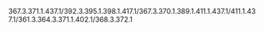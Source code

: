 367.3.371.1.437.1/392.3.395.1.398.1.417.1/367.3.370.1.389.1.411.1.437.1/411.1.437.1/361.3.364.3.371.1.402.1/368.3.372.1
